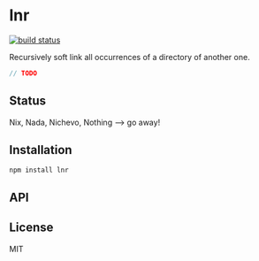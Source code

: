 # lnr
[![build status](https://secure.travis-ci.org/thlorenz/lnr.png)](http://travis-ci.org/thlorenz/lnr)

Recursively soft link all occurrences of a directory of another one.

```js
// TODO
```

## Status

Nix, Nada, Nichevo, Nothing --> go away!
## Installation

    npm install lnr

## API


## License

MIT
